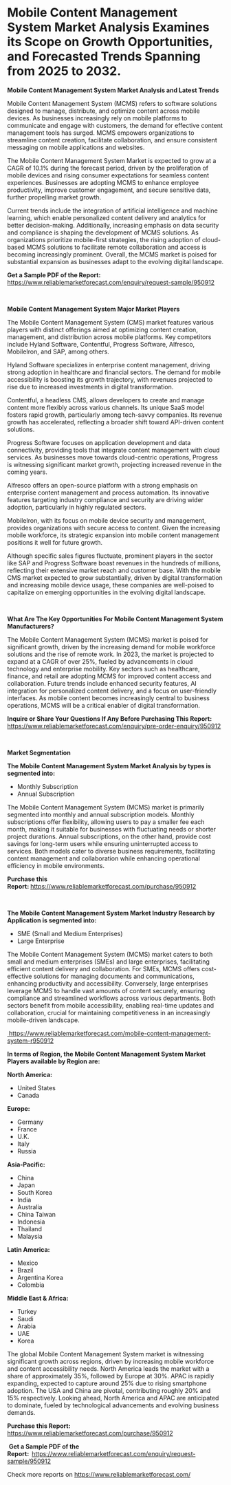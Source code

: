 <p><h1>Mobile Content Management System Market Analysis Examines its Scope on Growth Opportunities, and Forecasted Trends Spanning from 2025 to 2032.</h1></p><p><strong>Mobile Content Management System Market Analysis and Latest Trends</strong></p>
<p><p>Mobile Content Management System (MCMS) refers to software solutions designed to manage, distribute, and optimize content across mobile devices. As businesses increasingly rely on mobile platforms to communicate and engage with customers, the demand for effective content management tools has surged. MCMS empowers organizations to streamline content creation, facilitate collaboration, and ensure consistent messaging on mobile applications and websites.</p><p>The Mobile Content Management System Market is expected to grow at a CAGR of 10.1% during the forecast period, driven by the proliferation of mobile devices and rising consumer expectations for seamless content experiences. Businesses are adopting MCMS to enhance employee productivity, improve customer engagement, and secure sensitive data, further propelling market growth. </p><p>Current trends include the integration of artificial intelligence and machine learning, which enable personalized content delivery and analytics for better decision-making. Additionally, increasing emphasis on data security and compliance is shaping the development of MCMS solutions. As organizations prioritize mobile-first strategies, the rising adoption of cloud-based MCMS solutions to facilitate remote collaboration and access is becoming increasingly prominent. Overall, the MCMS market is poised for substantial expansion as businesses adapt to the evolving digital landscape.</p></p>
<p><strong>Get a Sample PDF of the Report:&nbsp;</strong> <a href="https://www.reliablemarketforecast.com/enquiry/request-sample/950912?utm_campaign=2481&utm_medium=2&utm_source=Github&utm_content=ia&utm_term=06032025&utm_id=mobile-content-management-system">https://www.reliablemarketforecast.com/enquiry/request-sample/950912</a></p>
<p>&nbsp;</p>
<p><strong>Mobile Content Management System Major Market Players</strong></p>
<p><p>The Mobile Content Management System (CMS) market features various players with distinct offerings aimed at optimizing content creation, management, and distribution across mobile platforms. Key competitors include Hyland Software, Contentful, Progress Software, Alfresco, MobileIron, and SAP, among others. </p><p>Hyland Software specializes in enterprise content management, driving strong adoption in healthcare and financial sectors. The demand for mobile accessibility is boosting its growth trajectory, with revenues projected to rise due to increased investments in digital transformation.</p><p>Contentful, a headless CMS, allows developers to create and manage content more flexibly across various channels. Its unique SaaS model fosters rapid growth, particularly among tech-savvy companies. Its revenue growth has accelerated, reflecting a broader shift toward API-driven content solutions.</p><p>Progress Software focuses on application development and data connectivity, providing tools that integrate content management with cloud services. As businesses move towards cloud-centric operations, Progress is witnessing significant market growth, projecting increased revenue in the coming years.</p><p>Alfresco offers an open-source platform with a strong emphasis on enterprise content management and process automation. Its innovative features targeting industry compliance and security are driving wider adoption, particularly in highly regulated sectors.</p><p>MobileIron, with its focus on mobile device security and management, provides organizations with secure access to content. Given the increasing mobile workforce, its strategic expansion into mobile content management positions it well for future growth.</p><p>Although specific sales figures fluctuate, prominent players in the sector like SAP and Progress Software boast revenues in the hundreds of millions, reflecting their extensive market reach and customer base. With the mobile CMS market expected to grow substantially, driven by digital transformation and increasing mobile device usage, these companies are well-poised to capitalize on emerging opportunities in the evolving digital landscape.</p></p>
<p>&nbsp;</p>
<p><strong>What Are The Key Opportunities For Mobile Content Management System Manufacturers?</strong></p>
<p><p>The Mobile Content Management System (MCMS) market is poised for significant growth, driven by the increasing demand for mobile workforce solutions and the rise of remote work. In 2023, the market is projected to expand at a CAGR of over 25%, fueled by advancements in cloud technology and enterprise mobility. Key sectors such as healthcare, finance, and retail are adopting MCMS for improved content access and collaboration. Future trends include enhanced security features, AI integration for personalized content delivery, and a focus on user-friendly interfaces. As mobile content becomes increasingly central to business operations, MCMS will be a critical enabler of digital transformation.</p></p>
<p><strong>Inquire or Share Your Questions If Any Before Purchasing This Report:</strong> <a href="https://www.reliablemarketforecast.com/enquiry/pre-order-enquiry/950912?utm_campaign=2481&utm_medium=2&utm_source=Github&utm_content=ia&utm_term=06032025&utm_id=mobile-content-management-system">https://www.reliablemarketforecast.com/enquiry/pre-order-enquiry/950912</a></p>
<p>&nbsp;</p>
<p><strong>Market Segmentation</strong></p>
<p><strong>The Mobile Content Management System Market Analysis by types is segmented into:</strong></p>
<p><ul><li>Monthly Subscription</li><li>Annual Subscription</li></ul></p>
<p><p>The Mobile Content Management System (MCMS) market is primarily segmented into monthly and annual subscription models. Monthly subscriptions offer flexibility, allowing users to pay a smaller fee each month, making it suitable for businesses with fluctuating needs or shorter project durations. Annual subscriptions, on the other hand, provide cost savings for long-term users while ensuring uninterrupted access to services. Both models cater to diverse business requirements, facilitating content management and collaboration while enhancing operational efficiency in mobile environments.</p></p>
<p><strong>Purchase this Report:&nbsp;</strong><a href="https://www.reliablemarketforecast.com/purchase/950912?utm_campaign=2481&utm_medium=2&utm_source=Github&utm_content=ia&utm_term=06032025&utm_id=mobile-content-management-system">https://www.reliablemarketforecast.com/purchase/950912</a></p>
<p>&nbsp;</p>
<p><strong>The Mobile Content Management System Market Industry Research by Application is segmented into:</strong></p>
<p><ul><li>SME (Small and Medium Enterprises)</li><li>Large Enterprise</li></ul></p>
<p><p>The Mobile Content Management System (MCMS) market caters to both small and medium enterprises (SMEs) and large enterprises, facilitating efficient content delivery and collaboration. For SMEs, MCMS offers cost-effective solutions for managing documents and communications, enhancing productivity and accessibility. Conversely, large enterprises leverage MCMS to handle vast amounts of content securely, ensuring compliance and streamlined workflows across various departments. Both sectors benefit from mobile accessibility, enabling real-time updates and collaboration, crucial for maintaining competitiveness in an increasingly mobile-driven landscape.</p></p>
<p><a href="https://www.reliablemarketforecast.com/mobile-content-management-system-r950912?utm_campaign=2481&utm_medium=2&utm_source=Github&utm_content=ia&utm_term=06032025&utm_id=mobile-content-management-system">&nbsp;https://www.reliablemarketforecast.com/mobile-content-management-system-r950912</a></p>
<p><strong>In terms of Region, the Mobile Content Management System Market Players available by Region are:</strong></p>
<p>
    <p> <strong> North America: </strong>
        <ul>
            <li>United States</li>
            <li>Canada</li>
        </ul>
        </p> 
    <p> <strong> Europe: </strong>
        <ul>
            <li>Germany</li>
            <li>France</li>
            <li>U.K.</li>
            <li>Italy</li>
            <li>Russia</li>
        </ul>
        </p> 
    <p> <strong> Asia-Pacific: </strong>
        <ul>
            <li>China</li>
            <li>Japan</li>
            <li>South Korea</li>
            <li>India</li>
            <li>Australia</li>
            <li>China Taiwan</li>
            <li>Indonesia</li>
            <li>Thailand</li>
            <li>Malaysia</li>
        </ul>
        </p> 
    <p> <strong> Latin America: </strong>
        <ul>
            <li>Mexico</li>
            <li>Brazil</li>
            <li>Argentina Korea</li>
            <li>Colombia</li>
        </ul>
        </p> 
    <p> <strong> Middle East & Africa: </strong>
        <ul>
            <li>Turkey</li>
            <li>Saudi</li>
            <li>Arabia</li>
            <li>UAE</li>
            <li>Korea</li>
        </ul>
    </p>
    </p>
<p><p>The global Mobile Content Management System market is witnessing significant growth across regions, driven by increasing mobile workforce and content accessibility needs. North America leads the market with a share of approximately 35%, followed by Europe at 30%. APAC is rapidly expanding, expected to capture around 25% due to rising smartphone adoption. The USA and China are pivotal, contributing roughly 20% and 15% respectively. Looking ahead, North America and APAC are anticipated to dominate, fueled by technological advancements and evolving business demands.</p></p>
<p><strong>Purchase this Report: </strong><a href="https://www.reliablemarketforecast.com/purchase/950912?utm_campaign=2481&utm_medium=2&utm_source=Github&utm_content=ia&utm_term=06032025&utm_id=mobile-content-management-system">https://www.reliablemarketforecast.com/purchase/950912</a></p>
<p>&nbsp;<strong>Get a Sample PDF of the Report:&nbsp;&nbsp;</strong><a href="https://www.reliablemarketforecast.com/enquiry/request-sample/950912?utm_campaign=2481&utm_medium=2&utm_source=Github&utm_content=ia&utm_term=06032025&utm_id=mobile-content-management-system">https://www.reliablemarketforecast.com/enquiry/request-sample/950912</a></p>
<p><strong></strong></p>
<p>Check more reports on <a href="https://www.reliablemarketforecast.com/?utm_campaign=2481&utm_medium=2&utm_source=Github&utm_content=ia&utm_term=06032025&utm_id=mobile-content-management-system">https://www.reliablemarketforecast.com/</a></p>